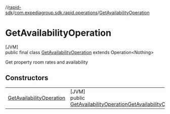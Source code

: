 //[rapid-sdk](../../../index.md)/[com.expediagroup.sdk.rapid.operations](../index.md)/[GetAvailabilityOperation](index.md)

# GetAvailabilityOperation

[JVM]\
public final class [GetAvailabilityOperation](index.md) extends Operation&lt;Nothing&gt;

Get property room rates and availability

## Constructors

| | |
|---|---|
| [GetAvailabilityOperation](-get-availability-operation.md) | [JVM]<br>public [GetAvailabilityOperation](index.md)[GetAvailabilityOperation](-get-availability-operation.md)([GetAvailabilityOperationParams](../-get-availability-operation-params/index.md)params) |

